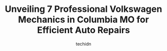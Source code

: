 ---
layout: ampstory
image: https://images.unsplash.com/photo-1532581140115-3e355d1ed1de?ixlib=rb-4.0.3&ixid=MnwxMjA3fDB8MHxwaG90by1wYWdlfHx8fGVufDB8fHx8&auto=format&fit=crop&w=640&h=853&q=80
author: techidn
featured: false
description: When it comes to finding reliable automotive experts in Columbia MO, USA, look no further than the 7 best Volkswagen Mechanic in the area. With their exceptional skills and dedication to pro
title: Unveiling 7 Professional Volkswagen Mechanics in Columbia MO for Efficient Auto Repairs
cover:
   title: Unveiling 7 Professional Volkswagen Mechanics in Columbia MO for Efficient Auto Repairs
   subtitle: Rickpate
   background: https://images.unsplash.com/photo-1532581140115-3e355d1ed1de?ixlib=rb-4.0.3&ixid=MnwxMjA3fDB8MHxwaG90by1wYWdlfHx8fGVufDB8fHx8&auto=format&fit=crop&w=640&h=853&q=80

pages: 
 - layout: thirds
   top: <h1>#1 All-Star Automotive</h1>
   bottom: "<p>Brought a loose flat tire in for a fix! I was in-and-out in a few hours, no problem. Price for repair was reasonable. They even loaded the fixed tire into my car for me! </p>"
   background: https://www.knot35.com/toplist/wp-content/uploads/2023/06/best-volkswagen-mechanic-1-in-columbia-mo-1685840416.jpeg
   backgroundblur: true
 - layout: thirds
   top: <h1>#2 A to Z Auto Repair</h1>
   bottom: "<p>806 Fay St, Columbia, MO 65201, United States</p>"
   background: https://www.knot35.com/toplist/wp-content/uploads/2023/06/best-volkswagen-mechanic-2-in-columbia-mo-1685840416.jpeg
   cta:
      link: https://www.knot35.com/toplist/unveiling-7-professional-volkswagen-mechanics-in-columbia-mo-for-efficient-auto-repairs/
      text: Unveiling 7 Professional Volkswagen Mechanics in Columbia MO for Efficient Auto Repairs
 - layout: thirds
   top: <h1>#3 Midwest Autoworx</h1>
   bottom: "<p>2001 Rangeline St, Columbia, MO 65202, United States</p>"
   background: https://www.knot35.com/toplist/wp-content/uploads/2023/06/best-volkswagen-mechanic-3-in-columbia-mo-1685840417.jpeg
   cta:
      link: https://www.knot35.com/toplist/unveiling-7-professional-volkswagen-mechanics-in-columbia-mo-for-efficient-auto-repairs/
      text: Unveiling 7 Professional Volkswagen Mechanics in Columbia MO for Efficient Auto Repairs
 - layout: thirds
   top: <h1>#4 Como Auto Repair</h1>
   bottom: "<p>1910 Heriford Rd, Columbia, MO 65202, United States</p>"
   background: https://images.unsplash.com/photo-1604871000636-074fa5117945?ixlib=rb-4.0.3&ixid=MnwxMjA3fDB8MHxwaG90by1wYWdlfHx8fGVufDB8fHx8&auto=format&fit=crop&w=640&h=853&q=80
   cta:
      link: https://www.knot35.com/toplist/unveiling-7-professional-volkswagen-mechanics-in-columbia-mo-for-efficient-auto-repairs/
      text: Unveiling 7 Professional Volkswagen Mechanics in Columbia MO for Efficient Auto Repairs
 - layout: thirds
   top: <h1>#5 Walts Service Inc.</h1>
   bottom: "<p>1204 N College Ave, Columbia, MO 65201, United States</p>"
   background: https://images.unsplash.com/photo-1524169358666-79f22534bc6e?ixlib=rb-4.0.3&ixid=MnwxMjA3fDB8MHxwaG90by1wYWdlfHx8fGVufDB8fHx8&auto=format&fit=crop&w=640&h=853&q=80
   cta:
      link: https://www.knot35.com/toplist/unveiling-7-professional-volkswagen-mechanics-in-columbia-mo-for-efficient-auto-repairs/
      text: Unveiling 7 Professional Volkswagen Mechanics in Columbia MO for Efficient Auto Repairs
 - layout: thirds
   top: <h1>#6 Automotive Specialist</h1>
   bottom: "<p>1201 Old 63 N, Columbia, MO 65201, United States</p>"
   background: https://images.unsplash.com/photo-1618556658017-fd9c732d1360?ixlib=rb-4.0.3&ixid=MnwxMjA3fDB8MHxwaG90by1wYWdlfHx8fGVufDB8fHx8&auto=format&fit=crop&w=640&h=853&q=80
   cta:
      link: https://www.knot35.com/toplist/unveiling-7-professional-volkswagen-mechanics-in-columbia-mo-for-efficient-auto-repairs/
      text: Unveiling 7 Professional Volkswagen Mechanics in Columbia MO for Efficient Auto Repairs
 - layout: thirds
   top: <h1>#7 M Y Automotive</h1>
   bottom: "<p>801 N College Ave ste-c, Columbia, MO 65201, United States</p>"
   background: https://images.unsplash.com/photo-1515405295579-ba7b45403062?ixlib=rb-4.0.3&ixid=MnwxMjA3fDB8MHxwaG90by1wYWdlfHx8fGVufDB8fHx8&auto=format&fit=crop&w=640&h=853&q=80
   cta:
      link: https://www.knot35.com/toplist/unveiling-7-professional-volkswagen-mechanics-in-columbia-mo-for-efficient-auto-repairs/
      text: Unveiling 7 Professional Volkswagen Mechanics in Columbia MO for Efficient Auto Repairs
 - layout: thirds
   middle: Continue reading...
   background: https://images.unsplash.com/photo-1552083974-186346191183?ixlib=rb-4.0.3&ixid=MnwxMjA3fDB8MHxwaG90by1wYWdlfHx8fGVufDB8fHx8&auto=format&fit=crop&w=640&h=853&q=80
   cta:
      link: https://www.knot35.com/toplist/unveiling-7-professional-volkswagen-mechanics-in-columbia-mo-for-efficient-auto-repairs/
      text: Unveiling 7 Professional Volkswagen Mechanics in Columbia MO for Efficient Auto Repairs
      
---